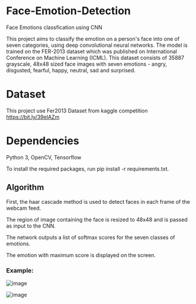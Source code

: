 # Face-Emotion-Detection

Face Emotions classfication using CNN 

This project aims to classify the emotion on a person's face into one of seven categories, using deep convolutional neural networks. 
The model is trained on the FER-2013 dataset which was published on International Conference on Machine Learning (ICML). 
This dataset consists of 35887 grayscale, 48x48 sized face images with seven emotions - angry, disgusted, fearful, happy, neutral, sad and surprised.

# Dataset
This project use Fer2013 Dataset from kaggle competition https://bit.ly/39eIAZm

# Dependencies

Python 3, OpenCV, Tensorflow

To install the required packages, run pip install -r requirements.txt.




## Algorithm

First, the haar cascade method is used to detect faces in each frame of the webcam feed.

The region of image containing the face is resized to 48x48 and is passed as input to the CNN.

The network outputs a list of softmax scores for the seven classes of emotions.

The emotion with maximum score is displayed on the screen.



### Example:

![image](https://user-images.githubusercontent.com/46122725/178147961-ae774ad0-db46-45cd-af6d-0470d78845ef.png)

![image](https://user-images.githubusercontent.com/46122725/178147931-6c500b35-2673-4c4e-8bda-8d2e87d46456.png)


